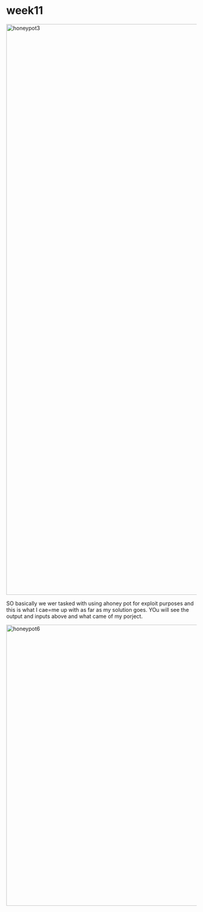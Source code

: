 # week11
<img width="1509" alt="honeypot3" src="https://user-images.githubusercontent.com/33473305/79058516-1ecfb700-7c3d-11ea-91e3-cd7705116ccb.png">


SO basically we wer tasked with using ahoney pot for exploit purposes and this is what I cae=me up with as far as my solution goes. YOu will see the output and inputs above and what came of my porject.

<img width="743" alt="honeypot6" src="https://user-images.githubusercontent.com/33473305/79058541-61918f00-7c3d-11ea-8d35-ab15c7a4b6cb.png">
